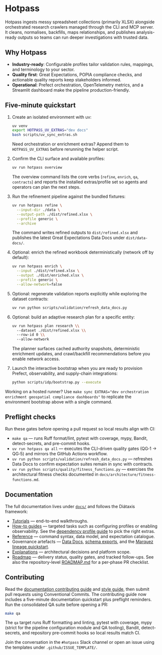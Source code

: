 # Hotpass

Hotpass ingests messy spreadsheet collections (primarily XLSX) alongside orchestrated research crawlers managed through the CLI and MCP server. It cleans, normalises, backfills, maps relationships, and publishes analysis-ready outputs so teams can run deeper investigations with trusted data.

## Why Hotpass

- **Industry-ready**: Configurable profiles tailor validation rules, mappings, and terminology to your sector.
- **Quality first**: Great Expectations, POPIA compliance checks, and actionable quality reports keep stakeholders informed.
- **Operational**: Prefect orchestration, OpenTelemetry metrics, and a Streamlit dashboard make the pipeline production-friendly.

## Five-minute quickstart

1. Create an isolated environment with uv:

   ```bash
   uv venv
   export HOTPASS_UV_EXTRAS="dev docs"
   bash scripts/uv_sync_extras.sh
   ```

   Need orchestration or enrichment extras? Append them to
   `HOTPASS_UV_EXTRAS` before rerunning the helper script.

2. Confirm the CLI surface and available profiles:

   ```bash
   uv run hotpass overview
   ```

   The overview command lists the core verbs (`refine`, `enrich`, `qa`, `contracts`) and reports the
   installed extras/profile set so agents and operators can plan the next steps.

3. Run the refinement pipeline against the bundled fixtures:

   ```bash
   uv run hotpass refine \
     --input-dir ./data \
     --output-path ./dist/refined.xlsx \
     --profile generic \
     --archive
   ```

   The command writes refined outputs to `dist/refined.xlsx` and publishes the
   latest Great Expectations Data Docs under `dist/data-docs/`.

4. Optional: enrich the refined workbook deterministically (network off by default):

   ```bash
   uv run hotpass enrich \
     --input ./dist/refined.xlsx \
     --output ./dist/enriched.xlsx \
     --profile generic \
     --allow-network=false
   ```

5. Optional: regenerate validation reports explicitly while exploring the
   dataset contracts:

   ```bash
   uv run python scripts/validation/refresh_data_docs.py
   ```

6. Optional: build an adaptive research plan for a specific entity:

   ```bash
   uv run hotpass plan research \\
     --dataset ./dist/refined.xlsx \\
     --row-id 0 \\
     --allow-network
   ```

   The planner surfaces cached authority snapshots, deterministic enrichment updates, and
   crawl/backfill recommendations before you enable network access.

7. Launch the interactive bootstrap when you are ready to provision Prefect,
   observability, and supply-chain integrations:

   ```bash
   python scripts/idp/bootstrap.py --execute
   ```

Working on a hosted runner? Use `make sync EXTRAS="dev orchestration enrichment geospatial compliance dashboards"`
to replicate the environment bootstrap above with a single command.

## Preflight checks

Run these gates before opening a pull request so local results align with CI:

- `make qa` — runs Ruff format/lint, pytest with coverage, mypy, Bandit,
  detect-secrets, and pre-commit hooks.
- `uv run hotpass qa all` — executes the CLI-driven quality gates (QG‑1 → QG‑5)
  and mirrors the GitHub Actions workflow.
- `uv run python scripts/validation/refresh_data_docs.py` — refreshes Data Docs
  to confirm expectation suites remain in sync with contracts.
- `uv run python scripts/quality/fitness_functions.py` — exercises the
  architectural fitness checks documented in `docs/architecture/fitness-functions.md`.

## Documentation

The full documentation lives under [`docs/`](docs/index.md) and follows the Diátaxis framework:

- [Tutorials](docs/tutorials/quickstart.md) — end-to-end walkthroughs.
- [How-to guides](docs/how-to-guides/configure-pipeline.md) — targeted tasks such as configuring profiles or enabling observability. See the [dependency profile guide](docs/how-to-guides/dependency-profiles.md) to pick the right extras.
- [Reference](docs/reference/cli.md) — command syntax, data model, and expectation catalogue.
- Governance artefacts — [Data Docs](docs/reference/data-docs.md),
  [schema exports](docs/reference/schema-exports.md), and the
  [Marquez lineage quickstart](docs/observability/marquez.md).
- [Explanations](docs/explanations/architecture.md) — architectural decisions and platform scope.
- [Roadmap](docs/roadmap.md) — delivery status, quality gates, and tracked follow-ups. See also the
  repository-level [ROADMAP.md](ROADMAP.md) for a per-phase PR checklist.

## Contributing

Read the [documentation contributing guide](docs/CONTRIBUTING.md) and [style guide](docs/style.md), then submit pull requests using Conventional Commits. The contributing guide now includes a five-minute documentation quickstart plus preflight reminders. Run the consolidated QA suite before opening a PR:

```bash
make qa
```

The `qa` target runs Ruff formatting and linting, pytest with coverage, mypy (strict for the pipeline configuration module and QA tooling), Bandit, detect-secrets, and repository pre-commit hooks so local results match CI.

Join the conversation in the `#hotpass` Slack channel or open an issue using the templates under `.github/ISSUE_TEMPLATE/`.
